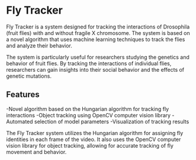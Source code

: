 # Fly Tracker

Fly Tracker is a system designed for tracking the interactions of Drosophila (fruit flies) with and without fragile X chromosome. The system is based on a novel algorithm that uses machine learning techniques to track the flies and analyze their behavior.

The system is particularly useful for researchers studying the genetics and behavior of fruit flies. By tracking the interactions of individual flies, researchers can gain insights into their social behavior and the effects of genetic mutations.

## Features

-Novel algorithm based on the Hungarian algorithm for tracking fly interactions
-Object tracking using OpenCV computer vision library
-Automated selection of model parameters
-Visualization of tracking results

The Fly Tracker system utilizes the Hungarian algorithm for assigning fly identities in each frame of the video. It also uses the OpenCV computer vision library for object tracking, allowing for accurate tracking of fly movement and behavior.




